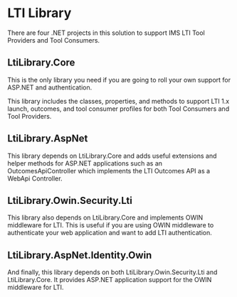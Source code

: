 LTI Library
===========
There are four .NET projects in this solution to support IMS LTI Tool Providers and Tool Consumers.

## LtiLibrary.Core
This is the only library you need if you are going to roll your own support for ASP.NET and authentication.

This library includes the classes, properties, and methods to support LTI 1.x launch, outcomes, and tool consumer profiles for both Tool Consumers and Tool Providers.

## LtiLibrary.AspNet
This library depends on LtiLibrary.Core and adds useful extensions and helper methods for ASP.NET applications such as an OutcomesApiController which implements the LTI Outcomes API as a WebApi Controller.

## LtiLibrary.Owin.Security.Lti
This library also depends on LtiLibrary.Core and implements OWIN middleware for LTI. This is useful if you are using OWIN middleware to authenticate your web application and want to add LTI authentication.

## LtiLibrary.AspNet.Identity.Owin
And finally, this library depends on both LtiLibrary.Owin.Security.Lti and LtiLibrary.Core. It provides ASP.NET application support for the OWIN middleware for LTI.
